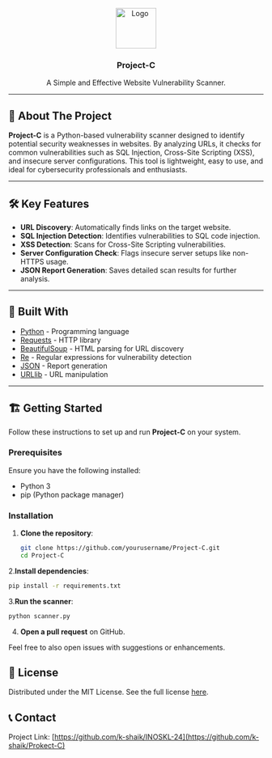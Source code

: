 <br/>
<div align="center">
<a href="https://github.com/k-shaik/Project-C">
<img src="https://i.imghippo.com/files/SnR7197.png" alt="Logo" width="80" height="80">
</a>
<h3 align="center">Project-C</h3>
<p align="center">
A Simple and Effective Website Vulnerability Scanner.
</p>
</div>

---

## 🚀 About The Project

**Project-C** is a Python-based vulnerability scanner designed to identify potential security weaknesses in websites. By analyzing URLs, it checks for common vulnerabilities such as SQL Injection, Cross-Site Scripting (XSS), and insecure server configurations. This tool is lightweight, easy to use, and ideal for cybersecurity professionals and enthusiasts.

---

## 🛠️ Key Features

- **URL Discovery**: Automatically finds links on the target website.
- **SQL Injection Detection**: Identifies vulnerabilities to SQL code injection.
- **XSS Detection**: Scans for Cross-Site Scripting vulnerabilities.
- **Server Configuration Check**: Flags insecure server setups like non-HTTPS usage.
- **JSON Report Generation**: Saves detailed scan results for further analysis.

---

## 🧰 Built With

- [Python](https://www.python.org/) - Programming language
- [Requests](https://docs.python-requests.org/en/latest/) - HTTP library
- [BeautifulSoup](https://www.crummy.com/software/BeautifulSoup/bs4/doc/) - HTML parsing for URL discovery
- [Re](https://docs.python.org/3/library/re.html) - Regular expressions for vulnerability detection
- [JSON](https://docs.python.org/3/library/json.html) - Report generation
- [URLlib](https://docs.python.org/3/library/urllib.html) - URL manipulation

---

## 🏗️ Getting Started

Follow these instructions to set up and run **Project-C** on your system.

### Prerequisites

Ensure you have the following installed:

- Python 3
- pip (Python package manager)

### Installation

1. **Clone the repository**:
   ``` bash
   git clone https://github.com/yourusername/Project-C.git
   cd Project-C
   ```

2.**Install dependencies**:
   ``` bash
   pip install -r requirements.txt
   ``` 

3.**Run the scanner**:
   ``` bash
   python scanner.py
   ```


4. **Open a pull request** on GitHub.

Feel free to also open issues with suggestions or enhancements.



## 📝 License

Distributed under the MIT License. See the full license [here](https://opensource.org/licenses/MIT).



## 📞 Contact

Project Link: [https://github.com/k-shaik/INOSKL-24](https://github.com/k-shaik/Prokect-C)
